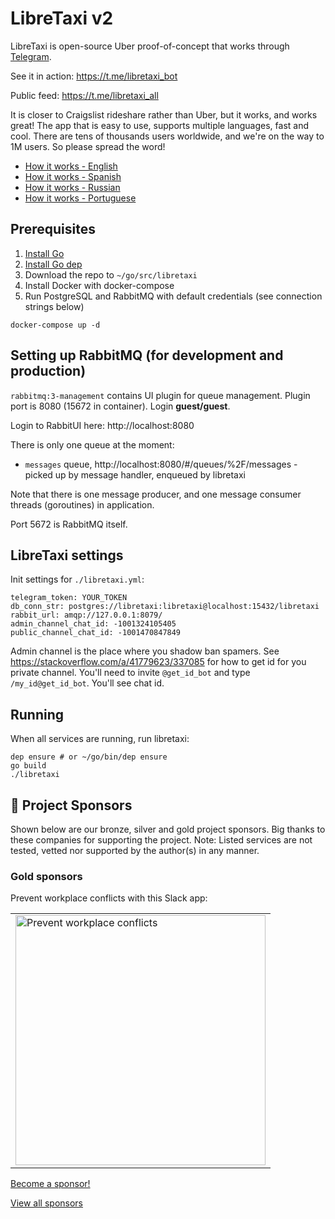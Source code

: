 # LibreTaxi v2

LibreTaxi is open-source Uber proof-of-concept that works through [Telegram](https://telegram.org/).

See it in action: https://t.me/libretaxi_bot

Public feed: https://t.me/libretaxi_all

It is closer to Craigslist rideshare rather than Uber, but it works, and works great! The app that is easy to use, supports multiple languages, fast and cool. There are tens of thousands users worldwide, and we're on the way to 1M users. So please spread the word!

* [How it works - English](https://telegra.ph/LibreTaxi-20---you-will-love-it-02-02)
* [How it works - Spanish](https://telegra.ph/LibreTaxi-20---te-va-a-enamorar-02-09)
* [How it works - Russian](https://telegra.ph/Novaya-versiya-Libre-taksi-vam-ponravitsya-02-08)
* [How it works - Portuguese](https://telegra.ph/LibreTaxi-20---Vai-o-amar-02-12)

## Prerequisites

1. [Install Go](https://golang.org/doc/install)
2. [Install Go dep](https://github.com/golang/dep)
3. Download the repo to `~/go/src/libretaxi`
4. Install Docker with docker-compose
5. Run PostgreSQL and RabbitMQ with default credentials (see connection strings below)
```
docker-compose up -d
```

## Setting up RabbitMQ (for development and production)

`rabbitmq:3-management` contains UI plugin for queue management. Plugin port is 8080 (15672 in container).
Login **guest/guest**.

Login to RabbitUI here: http://localhost:8080

There is only one queue at the moment:

* `messages` queue, http://localhost:8080/#/queues/%2F/messages - picked up by message handler, enqueued by libretaxi

Note that there is one message producer, and one message consumer threads (goroutines) in application.

Port 5672 is RabbitMQ itself.

## LibreTaxi settings

Init settings for `./libretaxi.yml`:

```
telegram_token: YOUR_TOKEN
db_conn_str: postgres://libretaxi:libretaxi@localhost:15432/libretaxi
rabbit_url: amqp://127.0.0.1:8079/
admin_channel_chat_id: -1001324105405
public_channel_chat_id: -1001470847849
```

Admin channel is the place where you shadow ban spamers. 
See https://stackoverflow.com/a/41779623/337085 for how to get id for you private channel.
You'll need to invite `@get_id_bot` and type `/my_id@get_id_bot`. You'll see chat id.

## Running

When all services are running, run libretaxi:

```
dep ensure # or ~/go/bin/dep ensure
go build
./libretaxi
```

## 🌟 Project Sponsors

Shown below are our bronze, silver and gold project sponsors.
Big thanks to these companies for supporting the project.
Note: Listed services are not tested, vetted nor supported by the author(s) in any manner.

### Gold sponsors

Prevent workplace conflicts with this Slack app:

<table><tbody><tr>
<td><a href="https://healthydebate.ai" target="_blank">
    <img width="400" src="https://user-images.githubusercontent.com/1477672/152650139-fe043eac-eab4-4cdb-a04a-e0a9daea4639.svg" alt="Prevent workplace conflicts">
</a></td>
</tr></tbody></table>

[Become a sponsor!](https://github.com/sponsors/ro31337)

[View all sponsors](https://github.com/sponsors/ro31337)
